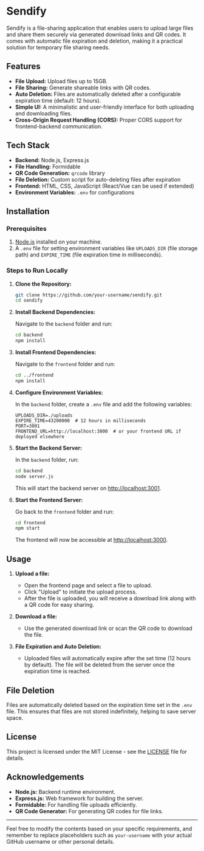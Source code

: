 # Sendify

Sendify is a file-sharing application that enables users to upload large files and share them securely via generated download links and QR codes. It comes with automatic file expiration and deletion, making it a practical solution for temporary file sharing needs.

## Features

- **File Upload:** Upload files up to 15GB.
- **File Sharing:** Generate shareable links with QR codes.
- **Auto Deletion:** Files are automatically deleted after a configurable expiration time (default: 12 hours).
- **Simple UI:** A minimalistic and user-friendly interface for both uploading and downloading files.
- **Cross-Origin Request Handling (CORS):** Proper CORS support for frontend-backend communication.

## Tech Stack

- **Backend:** Node.js, Express.js
- **File Handling:** Formidable
- **QR Code Generation:** `qrcode` library
- **File Deletion:** Custom script for auto-deleting files after expiration
- **Frontend:** HTML, CSS, JavaScript (React/Vue can be used if extended)
- **Environment Variables:** `.env` for configurations

## Installation

### Prerequisites

1. [Node.js](https://nodejs.org/en/) installed on your machine.
2. A `.env` file for setting environment variables like `UPLOADS_DIR` (file storage path) and `EXPIRE_TIME` (file expiration time in milliseconds).

### Steps to Run Locally

1. **Clone the Repository:**

   ```bash
   git clone https://github.com/your-username/sendify.git
   cd sendify
   ```

2. **Install Backend Dependencies:**

   Navigate to the `backend` folder and run:

   ```bash
   cd backend
   npm install
   ```

3. **Install Frontend Dependencies:**

   Navigate to the `frontend` folder and run:

   ```bash
   cd ../frontend
   npm install
   ```

4. **Configure Environment Variables:**

   In the `backend` folder, create a `.env` file and add the following variables:

   ```env
   UPLOADS_DIR=./uploads
   EXPIRE_TIME=43200000  # 12 hours in milliseconds
   PORT=3001
   FRONTEND_URL=http://localhost:3000  # or your frontend URL if deployed elsewhere
   ```

5. **Start the Backend Server:**

   In the `backend` folder, run:

   ```bash
   cd backend
   node server.js
   ```

   This will start the backend server on [http://localhost:3001](http://localhost:3001).

6. **Start the Frontend Server:**

   Go back to the `frontend` folder and run:

   ```bash
   cd frontend
   npm start
   ```

   The frontend will now be accessible at [http://localhost:3000](http://localhost:3000).

## Usage

1. **Upload a file:**
   - Open the frontend page and select a file to upload.
   - Click "Upload" to initiate the upload process.
   - After the file is uploaded, you will receive a download link along with a QR code for easy sharing.

2. **Download a file:**
   - Use the generated download link or scan the QR code to download the file.

3. **File Expiration and Auto Deletion:**
   - Uploaded files will automatically expire after the set time (12 hours by default). The file will be deleted from the server once the expiration time is reached.

## File Deletion

Files are automatically deleted based on the expiration time set in the `.env` file. This ensures that files are not stored indefinitely, helping to save server space.

## License

This project is licensed under the MIT License - see the [LICENSE](LICENSE) file for details.

## Acknowledgements

- **Node.js:** Backend runtime environment.
- **Express.js:** Web framework for building the server.
- **Formidable:** For handling file uploads efficiently.
- **QR Code Generator:** For generating QR codes for file links.

---

Feel free to modify the contents based on your specific requirements, and remember to replace placeholders such as `your-username` with your actual GitHub username or other personal details.
